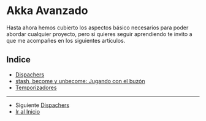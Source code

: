 # Akka Avanzado

Hasta ahora hemos cubierto los aspectos básico necesarios para poder abordar cualquier proyecto, pero si quieres seguir aprendiendo te invito a que me acompañes en los siguientes artículos.

## Indice

- [Dispachers](./01_dispachers.md)
- [stash, become y unbecome: Jugando con el buzón](./02_mailbox.md)
- [Temporizadores](./03_time.md)

---

- Siguiente [Dispachers](./book/adv/01_dispachers.md)
- [Ir al Inicio](../../README.md)